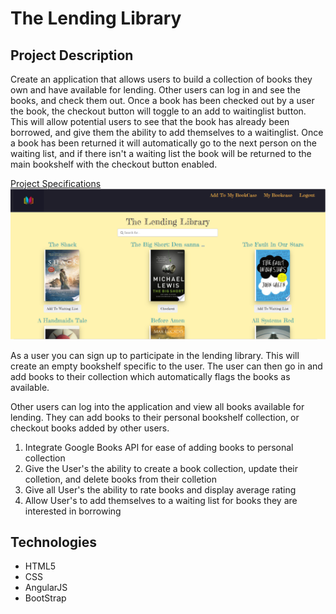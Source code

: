 # The Lending Library

## Project Description

Create an application that allows users to build a collection of books they own and have available for lending. Other users can log in and see the books, and check them out.  Once a book has been checked out by a user the book, the checkout button will toggle to an add to waitinglist button.  This will allow potential users to see that the book has already been borrowed, and give them the ability to add themselves to a waitinglist.  Once a book has been returned it will automatically go to the next person on the waiting list, and if there isn't a waiting list the book will be returned to the main bookshelf with the checkout button enabled.  

[Project Specifications](https://github.com/lsimmons1832/LendingLibrary/blob/master/README.md)
![Screengrab](https://raw.githubusercontent.com/lsimmons1832/LendingLibrary/master/public/images/ScreenGrab.PNG)

As a user you can sign up to participate in the lending library.  This will create an empty bookshelf specific to the user.  The user can then go in and add books to their collection which automatically flags the books as available.

Other users can log into the application and view all books available for lending.  They can add books to their personal bookshelf collection, or checkout books added by other users.

1. Integrate Google Books API for ease of adding books to personal collection
2. Give the User's the ability to create a book collection, update their colletion, and delete books from their colletion
3. Give all User's the ability to rate books and display average rating
4. Allow User's to add themselves to a waiting list for books they are interested in borrowing

## Technologies
- HTML5
- CSS
- AngularJS
- BootStrap
